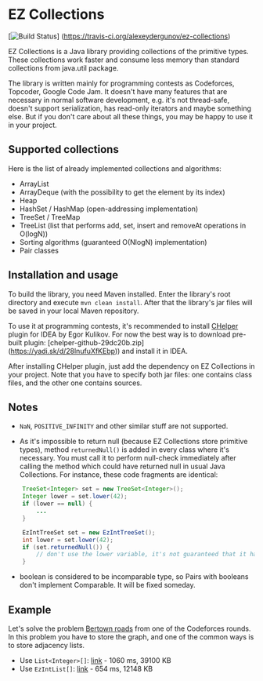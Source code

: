 # EZ Collections

[![Build Status](https://travis-ci.org/alexeydergunov/ez-collections.svg?branch=master)]
(https://travis-ci.org/alexeydergunov/ez-collections)

EZ Collections is a Java library providing collections of the primitive types. These collections work faster and consume
less memory than standard collections from java.util package.

The library is written mainly for programming contests as Codeforces, Topcoder, Google Code Jam. It doesn't have many
features that are necessary in normal software development, e.g. it's not thread-safe, doesn't support serialization,
has read-only iterators and maybe something else. But if you don't care about all these things, you may be happy to use
it in your project.

## Supported collections

Here is the list of already implemented collections and algorithms:

- ArrayList
- ArrayDeque (with the possibility to get the element by its index)
- Heap
- HashSet / HashMap (open-addressing implementation)
- TreeSet / TreeMap
- TreeList (list that performs add, set, insert and removeAt operations in O(logN))
- Sorting algorithms (guaranteed O(NlogN) implementation)
- Pair classes

## Installation and usage

To build the library, you need Maven installed. Enter the library's root directory and execute `mvn clean install`.
After that the library's jar files will be saved in your local Maven repository.

To use it at programming contests, it's recommended to install [CHelper](https://github.com/EgorKulikov/idea-chelper)
plugin for IDEA by Egor Kulikov. For now the best way is to download pre-built plugin: [chelper-github-29dc20b.zip]
(https://yadi.sk/d/28lnufuXfKEbp)) and install it in IDEA.

After installing CHelper plugin, just add the dependency on EZ Collections in your project. Note that you have to
specify both jar files: one contains class files, and the other one contains sources.

## Notes

- `NaN`, `POSITIVE_INFINITY` and other similar stuff are not supported.

- As it's impossible to return null (because EZ Collections store primitive types), method `returnedNull()` is added
in every class where it's necessary. You must call it to perform null-check immediately after calling the method which
could have returned null in usual Java Collections. For instance, these code fragments are identical:

```java
    TreeSet<Integer> set = new TreeSet<Integer>();
    Integer lower = set.lower(42);
    if (lower == null) {
        ...
    }

    EzIntTreeSet set = new EzIntTreeSet();
    int lower = set.lower(42);
    if (set.returnedNull()) {
        // don't use the lower variable, it's not guaranteed that it has some certain value
    }
```

- boolean is considered to be incomparable type, so Pairs with booleans don't implement Comparable. It will be fixed
someday.

## Example

Let's solve the problem [Bertown roads](http://codeforces.com/contest/118/problem/E) from one of the Codeforces rounds.
In this problem you have to store the graph, and one of the common ways is to store adjacency lists.

- Use `List<Integer>[]`: [link](http://codeforces.com/contest/118/submission/8293080) - 1060 ms, 39100 KB
- Use `EzIntList[]`: [link](http://codeforces.com/contest/118/submission/8293086) - 654 ms, 12148 KB
